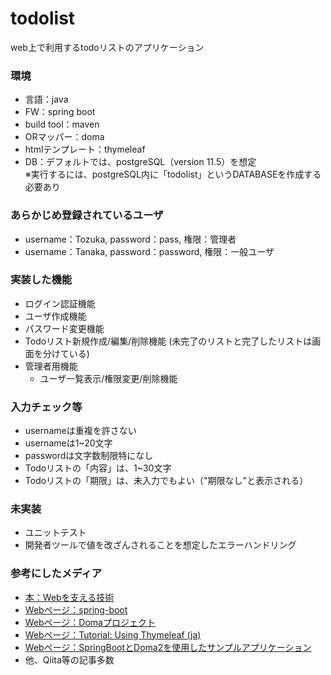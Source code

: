 # todolist

web上で利用するtodoリストのアプリケーション


### 環境
* 言語：java
* FW：spring boot
* build tool：maven
* ORマッパー：doma
* htmlテンプレート：thymeleaf
* DB：デフォルトでは、postgreSQL（version 11.5）を想定  
※実行するには、postgreSQL内に「todolist」というDATABASEを作成する必要あり  


### あらかじめ登録されているユーザ
* username：Tozuka, password：pass, 権限：管理者
* username：Tanaka, password：password, 権限：一般ユーザ

### 実装した機能
* ログイン認証機能
* ユーザ作成機能
* パスワード変更機能
* Todoリスト新規作成/編集/削除機能
  (未完了のリストと完了したリストは画面を分けている)
* 管理者用機能
  * ユーザ一覧表示/権限変更/削除機能

### 入力チェック等
* usernameは重複を許さない
* usernameは1~20文字
* passwordは文字数制限特になし
* Todoリストの「内容」は、1~30文字
* Todoリストの「期限」は、未入力でもよい（"期限なし"と表示される）

### 未実装
* ユニットテスト
* 開発者ツールで値を改ざんされることを想定したエラーハンドリング

### 参考にしたメディア
* [本：Webを支える技術](https://www.amazon.co.jp/Web%E3%82%92%E6%94%AF%E3%81%88%E3%82%8B%E6%8A%80%E8%A1%93-HTTP%E3%80%81URI%E3%80%81HTML%E3%80%81%E3%81%9D%E3%81%97%E3%81%A6REST-WEB-PRESS-plus/dp/4774142042)
* [Webページ：spring-boot](https://spring.io/projects/spring-boot)
* [Webページ：Domaプロジェクト](http://doma.seasar.org/index.html)
* [Webページ：Tutorial: Using Thymeleaf (ja)](https://www.thymeleaf.org/doc/tutorials/2.1/usingthymeleaf_ja.html)
* [Webページ：SpringBootとDoma2を使用したサンプルアプリケーション](https://springboot-domamaster-maintenance-sample.readthedocs.io/ja/latest/index.html)
* 他、Qiita等の記事多数
